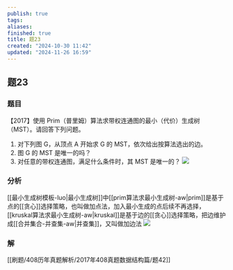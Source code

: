 ```yaml
---
publish: true
tags: 
aliases: 
finished: true
title: 题23
created: "2024-10-30 11:42"
updated: "2024-11-26 16:59"
---
```

## 题23
### 题目
【2017】使用 Prim（普里姆）算法求带权连通图的最小（代价）生成树（MST）。请回答下列问题。
1. 对下列图 G，从顶点 A 开始求 G 的 MST，依次给出按算法选出的边。
2. 图 G 的 MST 是唯一的吗？
3. 对任意的带权连通图，满足什么条件时，其 MST 是唯一的？
![](https://img.hwenyi.live/202411270059891.webp)
### 分析
[[最小生成树模板-luo|最小生成树]]中[[prim算法求最小生成树-aw|prim]]是基于点的[[贪心]]选择策略，也叫做加点法，加入最小生成的点后续不再选择，[[kruskal算法求最小生成树-aw|kruskal]]是基于边的[[贪心]]选择策略，把边维护成[[合并集合-并查集-aw|并查集]]，又叫做加边法
![](https://img.hwenyi.live/202411271429361.webp)
### 解
[[刷题/408历年真题解析/2017年408真题数据结构篇/题42]]